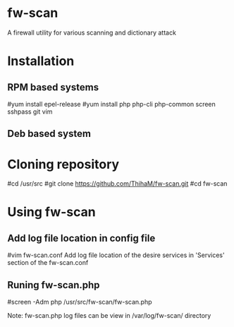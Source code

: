 # fw-scan
A firewall utility for various scanning and dictionary attack

Installation
============

RPM based systems
-----------------
#yum install epel-release
#yum install php php-cli php-common screen sshpass git vim

Deb based system
----------------

Cloning repository
======================
#cd /usr/src
#git clone https://github.com/ThihaM/fw-scan.git
#cd fw-scan

Using fw-scan
================

Add log file location in config file
------------------------------------
#vim fw-scan.conf
Add log file location of the desire services in 'Services' section of the fw-scan.conf

Runing fw-scan.php
------------------
#screen -Adm php /usr/src/fw-scan/fw-scan.php

Note: fw-scan.php log files can be view in /var/log/fw-scan/ directory
